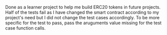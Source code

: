 Done as a learner project to help me build ERC20 tokens in future projects.
Half of the tests fail as I have changed the smart contract according to my project's need but I did not change the test cases accordingly.
To be more specific for the test to pass, pass the aruguments value missing for the test case function calls.